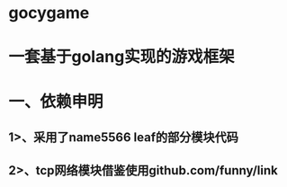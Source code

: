 # gocygame
一套基于golang实现的游戏框架
========
一、依赖申明<br/>
===========
 1>、采用了name5566 leaf的部分模块代码<br/>
 ------------
 2>、tcp网络模块借鉴使用github.com/funny/link<br/>
 -----------
